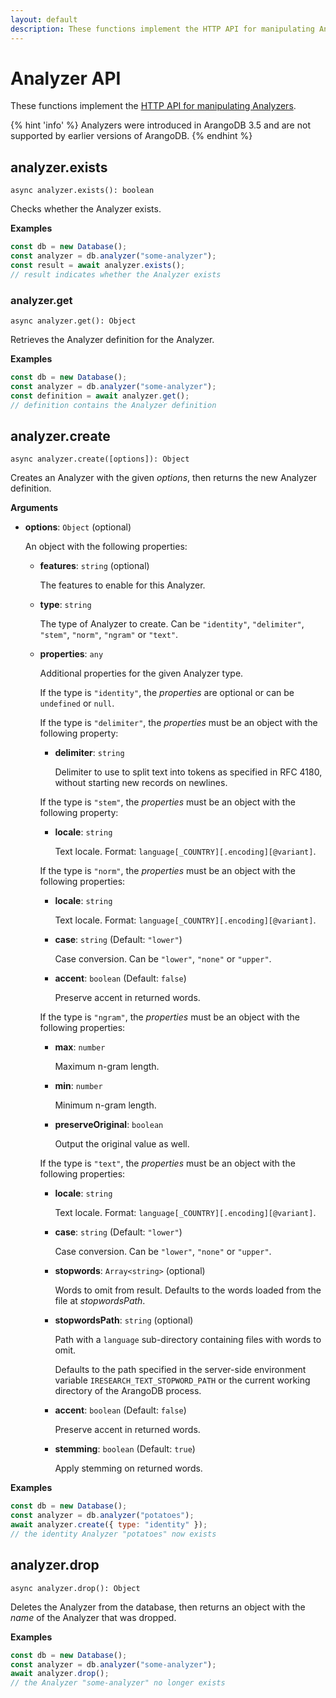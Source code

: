 ```yaml
---
layout: default
description: These functions implement the HTTP API for manipulating Analyzers
---
```

# Analyzer API

These functions implement the
[HTTP API for manipulating Analyzers](../http/analyzers.html).

{% hint 'info' %}
Analyzers were introduced in ArangoDB 3.5 and are not supported by earlier
versions of ArangoDB.
{% endhint %}

## analyzer.exists

`async analyzer.exists(): boolean`

Checks whether the Analyzer exists.

**Examples**

```js
const db = new Database();
const analyzer = db.analyzer("some-analyzer");
const result = await analyzer.exists();
// result indicates whether the Analyzer exists
```

### analyzer.get

`async analyzer.get(): Object`

Retrieves the Analyzer definition for the Analyzer.

**Examples**

```js
const db = new Database();
const analyzer = db.analyzer("some-analyzer");
const definition = await analyzer.get();
// definition contains the Analyzer definition
```

## analyzer.create

`async analyzer.create([options]): Object`

Creates an Analyzer with the given _options_, then returns the new Analyzer
definition.

**Arguments**

- **options**: `Object` (optional)

  An object with the following properties:

  - **features**: `string` (optional)

    The features to enable for this Analyzer.

  - **type**: `string`

    The type of Analyzer to create.
    Can be `"identity"`, `"delimiter"`, `"stem"`, `"norm"`, `"ngram"` or
    `"text"`.

  - **properties**: `any`

    Additional properties for the given Analyzer type.

    If the type is `"identity"`, the _properties_ are optional or can be
    `undefined` or `null`.

    If the type is `"delimiter"`, the _properties_ must be an object with the
    following property:

    - **delimiter**: `string`

      Delimiter to use to split text into tokens as specified in RFC 4180,
      without starting new records on newlines.

    If the type is `"stem"`, the _properties_ must be an object with the
    following property:

    - **locale**: `string`

      Text locale. Format: `language[_COUNTRY][.encoding][@variant]`.

    If the type is `"norm"`, the _properties_ must be an object with the
    following properties:

    - **locale**: `string`

      Text locale. Format: `language[_COUNTRY][.encoding][@variant]`.

    - **case**: `string` (Default: `"lower"`)

      Case conversion. Can be `"lower"`, `"none"` or `"upper"`.

    - **accent**: `boolean` (Default: `false`)

      Preserve accent in returned words.

    If the type is `"ngram"`, the _properties_ must be an object with the
    following properties:

    - **max**: `number`

      Maximum n-gram length.

    - **min**: `number`

      Minimum n-gram length.

    - **preserveOriginal**: `boolean`

      Output the original value as well.

    If the type is `"text"`, the _properties_ must be an object with the
    following properties:

    - **locale**: `string`

      Text locale. Format: `language[_COUNTRY][.encoding][@variant]`.

    - **case**: `string` (Default: `"lower"`)

      Case conversion. Can be `"lower"`, `"none"` or `"upper"`.

    - **stopwords**: `Array<string>` (optional)

      Words to omit from result. Defaults to the words loaded from the file at
      _stopwordsPath_.

    - **stopwordsPath**: `string` (optional)

      Path with a `language` sub-directory containing files with words to omit.

      Defaults to the path specified in the server-side environment variable
      `IRESEARCH_TEXT_STOPWORD_PATH` or the current working directory of the
      ArangoDB process.

    - **accent**: `boolean` (Default: `false`)

      Preserve accent in returned words.

    - **stemming**: `boolean` (Default: `true`)

      Apply stemming on returned words.

**Examples**

```js
const db = new Database();
const analyzer = db.analyzer("potatoes");
await analyzer.create({ type: "identity" });
// the identity Analyzer "potatoes" now exists
```

## analyzer.drop

`async analyzer.drop(): Object`

Deletes the Analyzer from the database, then returns an object with the _name_
of the Analyzer that was dropped.

**Examples**

```js
const db = new Database();
const analyzer = db.analyzer("some-analyzer");
await analyzer.drop();
// the Analyzer "some-analyzer" no longer exists
```
